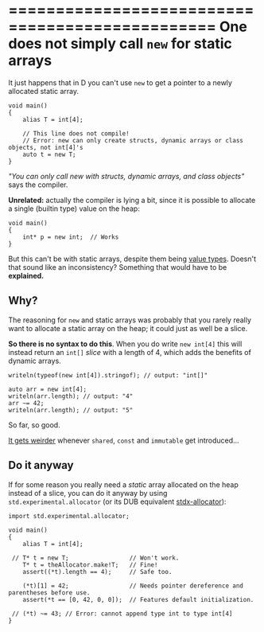================================================
One does not simply call `new` for static arrays
================================================

It just happens that in D you can't use `new` to get a pointer to a newly allocated static array.

```
void main()
{
    alias T = int[4];

    // This line does not compile!
    // Error: new can only create structs, dynamic arrays or class objects, not int[4]'s
    auto t = new T; 
}
```

_"You can only call new with structs, dynamic arrays, and class objects"_ says the compiler.

**Unrelated:** actually the compiler is lying a bit, since it is possible to allocate a single (builtin type) value on the heap:

```
void main()
{
    int* p = new int;  // Works
}
```

But this can't be with static arrays, despite them being [value types](#Static-arrays-are-value-types). Doesn't that sound like an inconsistency? Something that would have to be **explained.**

## Why?

The reasoning for `new` and static arrays was probably that you rarely really want to allocate a static array on the heap; it could just as well be a slice.

**So there is no syntax to do this**.
When you do write `new int[4]` this will instead return an `int[]` _slice_ with a length of 4, which adds the benefits of dynamic arrays.

```
writeln(typeof(new int[4]).stringof); // output: "int[]"

auto arr = new int[4];
writeln(arr.length); // output: "4"
arr ~= 42;
writeln(arr.length); // output: "5"
```

So far, so good. 

[It gets weirder](#Type-qualifiers-and-slices-creation) whenever `shared`, `const` and `immutable` get introduced...

## Do it anyway

If for some reason you really need a _static_ array allocated on the heap instead of a slice, you can do it anyway by using `std.experimental.allocator` (or its DUB equivalent [stdx-allocator](https://code.dlang.org/packages/stdx-allocator)):

```
import std.experimental.allocator;

void main()
{
    alias T = int[4];

 // T* t = new T;                 // Won't work.
    T* t = theAllocator.make!T;   // Fine!
    assert((*t).length == 4);     // Safe too.

    (*t)[1] = 42;                 // Needs pointer dereference and parentheses before use.
    assert(*t == [0, 42, 0, 0]);  // Features default initialization.
    
 // (*t) ~= 43; // Error: cannot append type int to type int[4]
}
```

